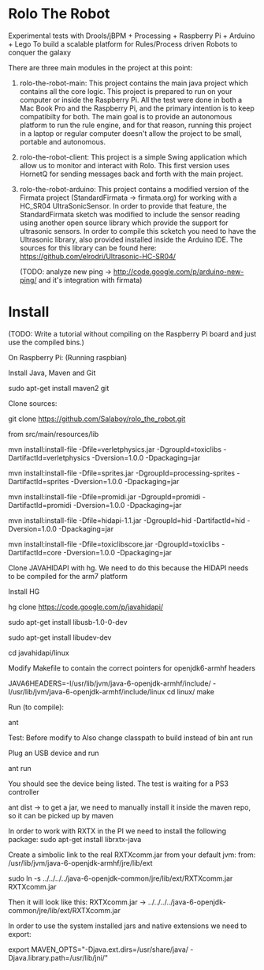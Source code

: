 Rolo The Robot
==============

Experimental tests with Drools/jBPM + Processing + Raspberry Pi + Arduino + Lego
To build a scalable platform for Rules/Process driven Robots to conquer the galaxy

There are three main modules in the project at this point:

1) rolo-the-robot-main:
	This project contains the main java project which contains all the core logic. This project is prepared to run 
	on your computer or inside the Raspberry Pi. All the test were done in both a Mac Book Pro and the Raspberry Pi, and the primary 
	intention is to keep compatibilty for both. The main goal is to provide an autonomous platform to run the rule engine, and for that 
	reason, running this project in a laptop or regular computer doesn't allow the project to be small, portable and autonomous. 
2) rolo-the-robot-client:
    This project is a simple Swing application which allow us to monitor and interact with Rolo. This first version 
    uses HornetQ for sending messages back and forth with the main project.

3) rolo-the-robot-arduino:
	This project contains a modified version of the Firmata project (StandardFirmata -> firmata.org) for working with a HC_SR04 UltraSonicSensor.
	In order to provide that feature, the StandardFirmata sketch was modified to include the sensor reading using another open source 
	library which provide the support for ultrasonic sensors. In order to compile this scketch you need to have the Ultrasonic library, also provided
	installed inside the Arduino IDE. The sources for this library can be found here: https://github.com/elrodri/Ultrasonic-HC-SR04/

	(TODO: analyze new ping -> http://code.google.com/p/arduino-new-ping/ and it's integration with firmata)

Install 
=======

(TODO: Write a tutorial without compiling on the Raspberry Pi board and just use the compiled bins.)

On Raspberry Pi: (Running raspbian)

Install Java, Maven and Git

sudo apt-get install maven2 git

Clone sources:

git clone https://github.com/Salaboy/rolo_the_robot.git

from src/main/resources/lib

mvn install:install-file  -Dfile=verletphysics.jar -DgroupId=toxiclibs -DartifactId=verletphysics -Dversion=1.0.0 -Dpackaging=jar

mvn install:install-file  -Dfile=sprites.jar -DgroupId=processing-sprites -DartifactId=sprites -Dversion=1.0.0 -Dpackaging=jar

mvn install:install-file  -Dfile=promidi.jar -DgroupId=promidi -DartifactId=promidi -Dversion=1.0.0 -Dpackaging=jar

mvn install:install-file  -Dfile=hidapi-1.1.jar   -DgroupId=hid -DartifactId=hid -Dversion=1.0.0 -Dpackaging=jar

mvn install:install-file  -Dfile=toxiclibscore.jar -DgroupId=toxiclibs -DartifactId=core -Dversion=1.0.0 -Dpackaging=jar

Clone JAVAHIDAPI with hg. We need to do this because the HIDAPI needs to be compiled for the arm7 platform

Install HG

hg clone https://code.google.com/p/javahidapi/

sudo apt-get install libusb-1.0-0-dev

sudo apt-get install libudev-dev

cd javahidapi/linux

Modify Makefile to contain the correct pointers for openjdk6-armhf headers

JAVA6HEADERS=-I/usr/lib/jvm/java-6-openjdk-armhf/include/ -I/usr/lib/jvm/java-6-openjdk-armhf/include/linux
cd linux/
make

Run (to compile):

ant 

Test: 
Before modify   <jvmarg value="-Djava.library.path=${basedir}/linux"/> to   <jvmarg value="-Djava.library.path=${basedir}/mac"/>
Also change classpath to build instead of bin
ant run

Plug an USB device and run

ant run

You should see the device being listed. The test is waiting for a PS3 controller

ant dist -> to get a jar, we need to manually install it inside the maven repo, so it can be picked up by maven


In order to work with RXTX in the PI we need to install the following package:
sudo apt-get install librxtx-java

Create a simbolic link to the real RXTXcomm.jar from your default jvm:
from: /usr/lib/jvm/java-6-openjdk-armhf/jre/lib/ext

sudo ln -s ../../../../java-6-openjdk-common/jre/lib/ext/RXTXcomm.jar RXTXcomm.jar

Then it will look like this: RXTXcomm.jar -> ../../../../java-6-openjdk-common/jre/lib/ext/RXTXcomm.jar

In order to use the system installed jars and native extensions we need to export:

export MAVEN_OPTS="-Djava.ext.dirs=/usr/share/java/ -Djava.library.path=/usr/lib/jni/"
